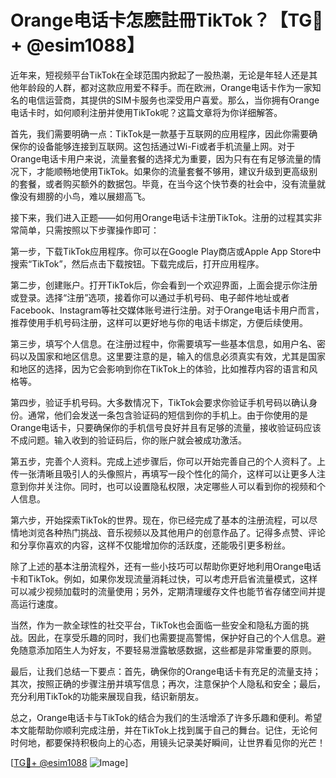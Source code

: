 # Orange电话卡怎麽註冊TikTok？【TG💪+ @esim1088】

近年来，短视频平台TikTok在全球范围内掀起了一股热潮，无论是年轻人还是其他年龄段的人群，都对这款应用爱不释手。而在欧洲，Orange电话卡作为一家知名的电信运营商，其提供的SIM卡服务也深受用户喜爱。那么，当你拥有Orange电话卡时，如何顺利注册并使用TikTok呢？这篇文章将为你详细解答。

首先，我们需要明确一点：TikTok是一款基于互联网的应用程序，因此你需要确保你的设备能够连接到互联网。这包括通过Wi-Fi或者手机流量上网。对于Orange电话卡用户来说，流量套餐的选择尤为重要，因为只有在有足够流量的情况下，才能顺畅地使用TikTok。如果你的流量套餐不够用，建议升级到更高级别的套餐，或者购买额外的数据包。毕竟，在当今这个快节奏的社会中，没有流量就像没有翅膀的小鸟，难以展翅高飞。

接下来，我们进入正题——如何用Orange电话卡注册TikTok。注册的过程其实非常简单，只需按照以下步骤操作即可：

第一步，下载TikTok应用程序。你可以在Google Play商店或Apple App Store中搜索“TikTok”，然后点击下载按钮。下载完成后，打开应用程序。

第二步，创建账户。打开TikTok后，你会看到一个欢迎界面，上面会提示你注册或登录。选择“注册”选项，接着你可以通过手机号码、电子邮件地址或者Facebook、Instagram等社交媒体账号进行注册。对于Orange电话卡用户而言，推荐使用手机号码注册，这样可以更好地与你的电话卡绑定，方便后续使用。

第三步，填写个人信息。在注册过程中，你需要填写一些基本信息，如用户名、密码以及国家和地区信息。这里要注意的是，输入的信息必须真实有效，尤其是国家和地区的选择，因为它会影响到你在TikTok上的体验，比如推荐内容的语言和风格等。

第四步，验证手机号码。大多数情况下，TikTok会要求你验证手机号码以确认身份。通常，他们会发送一条包含验证码的短信到你的手机上。由于你使用的是Orange电话卡，只要确保你的手机信号良好并且有足够的流量，接收验证码应该不成问题。输入收到的验证码后，你的账户就会被成功激活。

第五步，完善个人资料。完成上述步骤后，你可以开始完善自己的个人资料了。上传一张清晰且吸引人的头像照片，再填写一段个性化的简介，这样可以让更多人注意到你并关注你。同时，也可以设置隐私权限，决定哪些人可以看到你的视频和个人信息。

第六步，开始探索TikTok的世界。现在，你已经完成了基本的注册流程，可以尽情地浏览各种热门挑战、音乐视频以及其他用户的创意作品了。记得多点赞、评论和分享你喜欢的内容，这样不仅能增加你的活跃度，还能吸引更多粉丝。

除了上述的基本注册流程外，还有一些小技巧可以帮助你更好地利用Orange电话卡和TikTok。例如，如果你发现流量消耗过快，可以考虑开启省流量模式，这样可以减少视频加载时的流量使用；另外，定期清理缓存文件也能节省存储空间并提高运行速度。

当然，作为一款全球性的社交平台，TikTok也会面临一些安全和隐私方面的挑战。因此，在享受乐趣的同时，我们也需要提高警惕，保护好自己的个人信息。避免随意添加陌生人为好友，不要轻易泄露敏感数据，这些都是非常重要的原则。

最后，让我们总结一下要点：首先，确保你的Orange电话卡有充足的流量支持；其次，按照正确的步骤注册并填写信息；再次，注意保护个人隐私和安全；最后，充分利用TikTok的功能来展现自我，结识新朋友。

总之，Orange电话卡与TikTok的结合为我们的生活增添了许多乐趣和便利。希望本文能帮助你顺利完成注册，并在TikTok上找到属于自己的舞台。记住，无论何时何地，都要保持积极向上的心态，用镜头记录美好瞬间，让世界看见你的光芒！

[[TG💪+ @esim1088](https://t.me/s/esim1088) ![Image](https://i.postimg.cc/4NQfJmqS/Snipaste-2025-05-13-00-14-12.png)]